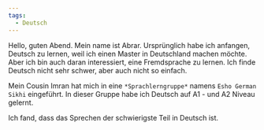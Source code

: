 ```yaml
---
tags:
  - Deutsch
---
```


Hello, guten Abend. Mein name ist Abrar. Ursprünglich habe ich anfangen, Deutsch zu lernen, weil ich einen Master in Deutschland machen möchte. Aber ich bin auch daran interessiert, eine Fremdsprache zu lernen. Ich finde Deutsch nicht sehr schwer, aber auch nicht so einfach.

Mein Cousin Imran hat mich in eine `*Sprachlerngruppe*` namens `Esho German Sikhi` eingeführt. In dieser Gruppe habe ich Deutsch auf A1 - und A2 Niveau gelernt.

Ich fand, dass das Sprechen der schwierigste Teil in Deutsch ist.